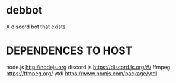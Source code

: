 # debbot
A discord bot that exists

# DEPENDENCES TO HOST

node.js http://nodejs.org
discord.js https://discord.js.org/#/
ffmpeg https://ffmpeg.org/
ytdl https://www.npmjs.com/package/ytdl
